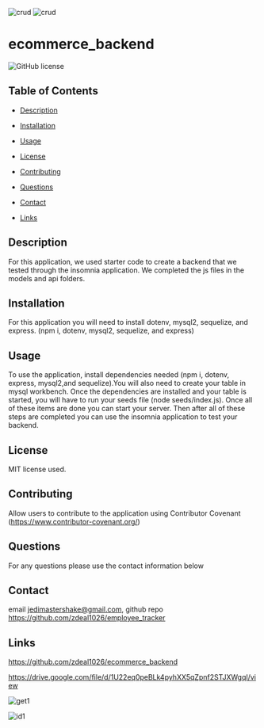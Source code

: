 ![crud](https://user-images.githubusercontent.com/82068157/127435388-af7eba8a-8e2a-4d82-8191-7b45729c5b00.gif)
![crud](https://user-images.githubusercontent.com/82068157/127435412-dad10b79-3053-4602-bc09-a31bc7fc7675.gif)
# ecommerce_backend

![GitHub license](https://img.shields.io/badge/license-MIT-blue.svg)

## Table of Contents 

* [Description](#description)

* [Installation](#installation)

* [Usage](#usage)

* [License](#license)

* [Contributing](#contributing)

* [Questions](#questions)

* [Contact](#contact)

* [Links](#links)

## Description

For this application, we used starter code to create a backend that we tested through the insomnia application. We completed the js files in the models and api folders. 

## Installation
 
For this application you will need to install dotenv, mysql2, sequelize, and express.
(npm i, dotenv, mysql2, sequelize, and express)

## Usage

To use the application, install dependencies needed (npm i, dotenv, express, mysql2,and sequelize).You will also need to create your table in mysql workbench. Once the dependencies are installed and your table is started, you will have to run your seeds file (node seeds/index.js). Once all of these items are done you can start your server. Then after all of these steps are completed you can use the insomnia application to test your backend. 


## License

MIT license used.
  
## Contributing

Allow users to contribute to the application using Contributor Covenant (https://www.contributor-covenant.org/)


## Questions

For any questions please use the contact information below

## Contact

 email jedimastershake@gmail.com, 
 github repo https://github.com/zdeal1026/employee_tracker 

## Links

https://github.com/zdeal1026/ecommerce_backend

https://drive.google.com/file/d/1U22eq0peBLk4pyhXX5qZpnf2STJXWgqI/view

![get1](https://user-images.githubusercontent.com/82068157/127434803-6c491d65-c252-4592-8734-2a8d2f63455f.gif)

![id1](https://user-images.githubusercontent.com/82068157/127434816-832ef65a-0e7f-4839-bd4f-8d4c0ba5920d.gif)
